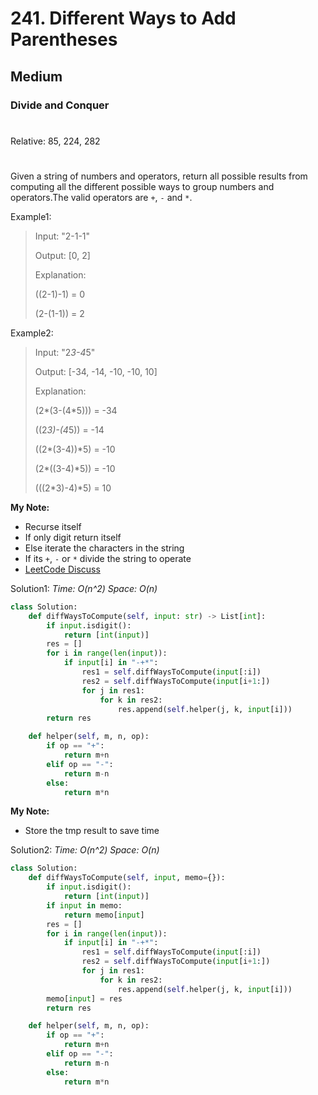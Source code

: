 # 241. Different Ways to Add Parentheses
## Medium
### Divide and Conquer
#
Relative: 85, 224, 282
#

Given a string of numbers and operators, return all possible results from computing all the different possible ways to group numbers and operators.The valid operators are ```+```, ```-``` and ```*```.

Example1:
> Input: "2-1-1"
> 
> Output: [0, 2]
>
> Explanation:
>
> ((2-1)-1) = 0 
>
> (2-(1-1)) = 2

Example2:
> Input: "2*3-4*5"
> 
> Output: [-34, -14, -10, -10, 10]
>
> Explanation:
>
> (2*(3-(4*5))) = -34 
>
> ((2*3)-(4*5)) = -14 
>
> ((2*(3-4))*5) = -10 
>
> (2*((3-4)*5)) = -10 
>
> (((2*3)-4)*5) = 10

**My Note:**
* Recurse itself
* If only digit return itself
* Else iterate the characters in the string
* If its ```+```, ```-``` or ```*``` divide the string to operate
* [LeetCode Discuss](https://leetcode.com/problems/different-ways-to-add-parentheses/discuss/66419/Python-easy-to-understand-solution-(divide-and-conquer).)

Solution1:
*Time: O(n^2)*
*Space: O(n)*
```python
class Solution:
    def diffWaysToCompute(self, input: str) -> List[int]:
        if input.isdigit():
            return [int(input)]
        res = []
        for i in range(len(input)):
            if input[i] in "-+*":
                res1 = self.diffWaysToCompute(input[:i])
                res2 = self.diffWaysToCompute(input[i+1:])
                for j in res1:
                    for k in res2:
                        res.append(self.helper(j, k, input[i]))
        return res

    def helper(self, m, n, op):
        if op == "+":
            return m+n
        elif op == "-":
            return m-n
        else:
            return m*n
```

**My Note:**
* Store the tmp result to save time

Solution2:
*Time: O(n^2)*
*Space: O(n)*
```python
class Solution:    
    def diffWaysToCompute(self, input, memo={}):
        if input.isdigit():
            return [int(input)]
        if input in memo:
            return memo[input] 
        res = []
        for i in range(len(input)):
            if input[i] in "-+*":
                res1 = self.diffWaysToCompute(input[:i])
                res2 = self.diffWaysToCompute(input[i+1:])
                for j in res1:
                    for k in res2:
                        res.append(self.helper(j, k, input[i]))
        memo[input] = res
        return res

    def helper(self, m, n, op):
        if op == "+":
            return m+n
        elif op == "-":
            return m-n
        else:
            return m*n

```
